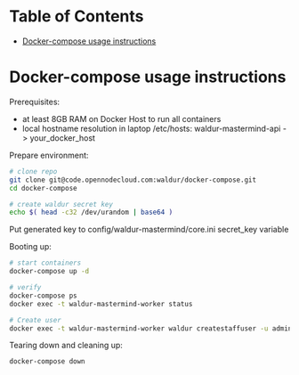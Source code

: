 Table of Contents
=================

   * [Docker-compose usage instructions](#docker-compose-usage-instructions)

# Docker-compose usage instructions

Prerequisites:
* at least 8GB RAM on Docker Host to run all containers
* local hostname resolution in laptop /etc/hosts: waldur-mastermind-api -> your_docker_host

Prepare environment:
```bash
# clone repo
git clone git@code.opennodecloud.com:waldur/docker-compose.git
cd docker-compose

# create waldur secret key
echo $( head -c32 /dev/urandom | base64 )
```

Put generated key to config/waldur-mastermind/core.ini secret_key variable 

Booting up:
```bash
# start containers
docker-compose up -d

# verify
docker-compose ps
docker exec -t waldur-mastermind-worker status

# Create user
docker exec -t waldur-mastermind-worker waldur createstaffuser -u admin -p password

```

Tearing down and cleaning up:
```bash
docker-compose down
```
